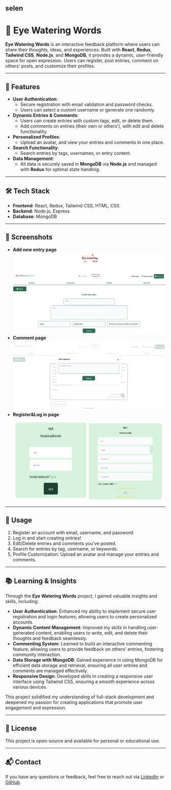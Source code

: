## selen

# 📝 Eye Watering Words

**Eye Watering Words** is an interactive feedback platform where users can share their thoughts, ideas, and experiences. Built with **React**, **Redux**, **Tailwind CSS**, **Node.js**, and **MongoDB**, it provides a dynamic, user-friendly space for open expression. Users can register, post entries, comment on others' posts, and customize their profiles.

---

## 🚀 Features

- **User Authentication**:
  - Secure registration with email validation and password checks.
  - Users can select a custom username or generate one randomly.
- **Dynamic Entries & Comments**:
  - Users can create entries with custom tags, edit, or delete them.
  - Add comments on entries (their own or others’), with edit and delete functionality.
- **Personalized Profiles**:
  - Upload an avatar, and view your entries and comments in one place.
- **Search Functionality**:
  - Search entries by tags, usernames, or entry content.
- **Data Management**:
  - All data is securely saved in **MongoDB** via **Node.js** and managed with **Redux** for optimal state handling.

---

## 🛠️ Tech Stack

- **Frontend**: React, Redux, Tailwind CSS, HTML, CSS
- **Backend**: Node.js, Express
- **Database**: MongoDB

---

## 📸 Screenshots

- **Add new entry page**
  ![entry page](./frontend/src/components/image/entry.png)
- **Comment page**
  ![Comment page](./frontend/src/components/image/comment.png)
- **Register&Log in page**
  <p><img width="49%" height="250" src="./frontend/src/components/image/login.png"><img width="49%" height="250" src="./frontend/src/components/image/register.png"></p>

---

## 🔑 Usage

1. Register an account with email, username, and password.
2. Log in and start creating entries!
3. Edit/Delete entries and comments you’ve posted.
4. Search for entries by tag, username, or keywords.
5. Profile Customization: Upload an avatar and manage your entries and comments.

---

## 📚 Learning & Insights

Through the **Eye Watering Words** project, I gained valuable insights and skills, including:

- **User Authentication**: Enhanced my ability to implement secure user registration and login features, allowing users to create personalized accounts.
- **Dynamic Content Management**: Improved my skills in handling user-generated content, enabling users to write, edit, and delete their thoughts and feedback seamlessly.
- **Commenting System**: Learned to build an interactive commenting feature, allowing users to provide feedback on others' entries, fostering community interaction.
- **Data Storage with MongoDB**: Gained experience in using MongoDB for efficient data storage and retrieval, ensuring all user entries and comments are managed effectively.
- **Responsive Design**: Developed skills in creating a responsive user interface using Tailwind CSS, ensuring a smooth experience across various devices.

This project solidified my understanding of full-stack development and deepened my passion for creating applications that promote user engagement and expression.

---

## 📄 License

This project is open-source and available for personal or educational use.

---

## 📬 Contact

If you have any questions or feedback, feel free to reach out via [LinkedIn](https://www.linkedin.com/in/selenkarakaya/) or [GitHub](https://github.com/selenkarakaya).
